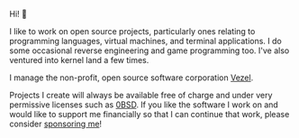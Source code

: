 Hi! 👋

I like to work on open source projects, particularly ones relating to
programming languages, virtual machines, and terminal applications. I do some
occasional reverse engineering and game programming too. I've also ventured
into kernel land a few times.

I manage the non-profit, open source software corporation
[Vezel](https://vezel.dev).

Projects I create will always be available free of charge and under very
permissive licenses such as [0BSD](https://opensource.org/licenses/0BSD). If you
like the software I work on and would like to support me financially so that I
can continue that work, please consider
[sponsoring me](https://github.com/sponsors/alexrp)!
